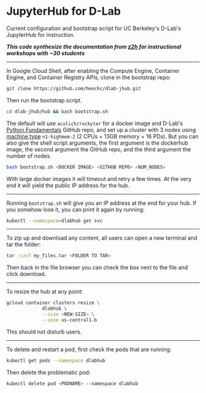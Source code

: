 # JupyterHub for D-Lab

Current configuration and bootstrap script for UC Berkeley's D-Lab's JupyterHub for instruction.

***This code synthesize the documentation from [z2h](https://zero-to-jupyterhub.readthedocs.io/en/latest/) for instructional workshops with ~30 students***

---


In Google Cloud Shell, after enabling the Compute Engine, Container Engine, and Container Registry APIs, clone in the bootstrap repo:

```bash
git clone https://github.com/henchc/dlab-jhub.git
```

Then run the bootstrap script.

```bash
cd dlab-jhub/hub && bash bootstrap.sh
```

The default will use `aculich/rockyter` for a docker image and D-Lab's [Python Fundamentals](https://github.com/dlab-berkeley/programming-fundamentals) GitHub repo, and set up a cluster with 3 nodes using [machine type](https://cloud.google.com/compute/docs/machine-types) `n1-highmem-2` (2 CPUs + 13GB memory + 16 PDs). But you can also give the shell script arguments, the first argument is the dockerhub image, the second argument the GitHub repo, and the third argument the number of nodes.

```bash
bash bootstrap.sh <DOCKER IMAGE> <GITHUB REPO> <NUM_NODES>
```

With large docker images it will timeout and retry a few times. At the very end it will yield the public IP address for the hub.

---

Running `bootstrap.sh` will give you an IP address at the end for your hub. If you somehow lose it, you can print it again by running:

```bash
kubectl --namespace=dlabhub get svc
```

---

To zip up and download any content, all users can open a new terminal and tar the folder:

```bash
tar -czvf my_files.tar <FOLDER TO TAR>
```

Then back in the file browser you can check the box next to the file and click download.

---

To resize the hub at any point:

```bash
gcloud container clusters resize \
             dlabhub \
             --size <NEW-SIZE> \
             --zone us-central1-b
```

This should not disturb users.

---

To delete and restart a pod, first check the pods that are running:

```bash
kubectl get pods --namespace dlabhub
```
Then delete the problematic pod:

```bash
kubectl delete pod <PODNAME> --namespace dlabhub
```